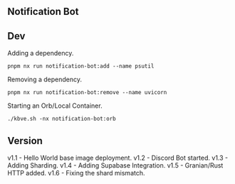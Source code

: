 ## Notification Bot

## Dev

Adding a dependency.
```shell
pnpm nx run notification-bot:add --name psutil
```

Removing a dependency.
```shell
pnpm nx run notification-bot:remove --name uvicorn
```

Starting an Orb/Local Container.
```shell
./kbve.sh -nx notification-bot:orb
```


## Version

v1.1 - Hello World base image deployment.
v1.2 - Discord Bot started.
v1.3 - Adding Sharding.
v1.4 - Adding Supabase Integration.
v1.5 - Granian/Rust HTTP added.
v1.6 - Fixing the shard mismatch.